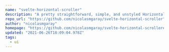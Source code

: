 ```yaml
---
name: "svelte-horizontal-scroller"
description: "A pretty straightforward, simple, and unstyled Horizontal Scroller for Svelte."
repo_url: "https://github.com/nicolasmgaray/svelte-horizontal-scroller"
author: "nicolasmgaray"
homepage: "https://github.com/nicolasmgaray/svelte-horizontal-scroller#readme"
updated: "2021-06-26T18:09:04.978Z"
tags: 
  - ui
---
```

